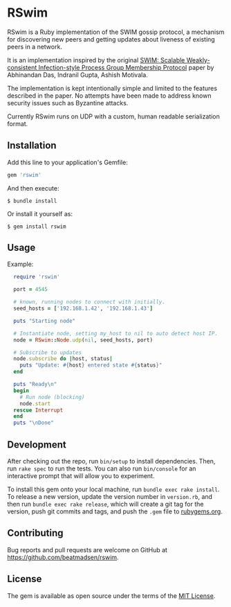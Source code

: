# RSwim

RSwim is a Ruby implementation of the SWIM gossip protocol, a mechanism for discovering new peers and getting updates about liveness of existing peers in a network.

It is an implementation inspired by the original [SWIM: Scalable Weakly-consistent Infection-style Process Group Membership Protocol](https://www.cs.cornell.edu/projects/Quicksilver/public_pdfs/SWIM.pdf) paper by Abhinandan Das, Indranil Gupta, Ashish Motivala.

The implementation is kept intentionally simple and limited to the features described in the paper.
No attempts have been made to address known security issues such as Byzantine attacks.

Currently RSwim runs on UDP with a custom, human readable serialization format.


## Installation

Add this line to your application's Gemfile:

```ruby
gem 'rswim'
```

And then execute:

    $ bundle install

Or install it yourself as:

    $ gem install rswim

## Usage

Example:
```ruby
  require 'rswim'

  port = 4545

  # known, running nodes to connect with initially.
  seed_hosts = ['192.168.1.42', '192.168.1.43']

  puts "Starting node"

  # Instantiate node, setting my_host to nil to auto detect host IP.
  node = RSwim::Node.udp(nil, seed_hosts, port)

  # Subscribe to updates
  node.subscribe do |host, status|
    puts "Update: #{host} entered state #{status}"
  end

  puts "Ready\n"
  begin
    # Run node (blocking)
    node.start
  rescue Interrupt
  end
  puts "\nDone"

```

## Development

After checking out the repo, run `bin/setup` to install dependencies. Then, run `rake spec` to run the tests. You can also run `bin/console` for an interactive prompt that will allow you to experiment.

To install this gem onto your local machine, run `bundle exec rake install`. To release a new version, update the version number in `version.rb`, and then run `bundle exec rake release`, which will create a git tag for the version, push git commits and tags, and push the `.gem` file to [rubygems.org](https://rubygems.org).

## Contributing

Bug reports and pull requests are welcome on GitHub at https://github.com/beatmadsen/rswim.

## License

The gem is available as open source under the terms of the [MIT License](https://opensource.org/licenses/MIT).
